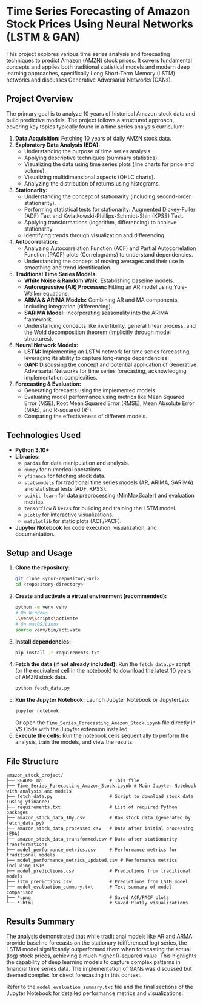 # Time Series Forecasting of Amazon Stock Prices Using Neural Networks (LSTM & GAN)

This project explores various time series analysis and forecasting techniques to predict Amazon (AMZN) stock prices. It covers fundamental concepts and applies both traditional statistical models and modern deep learning approaches, specifically Long Short-Term Memory (LSTM) networks and discusses Generative Adversarial Networks (GANs).

## Project Overview

The primary goal is to analyze 10 years of historical Amazon stock data and build predictive models. The project follows a structured approach, covering key topics typically found in a time series analysis curriculum:

1.  **Data Acquisition:** Fetching 10 years of daily AMZN stock data.
2.  **Exploratory Data Analysis (EDA):**
    *   Understanding the purpose of time series analysis.
    *   Applying descriptive techniques (summary statistics).
    *   Visualizing the data using time series plots (line charts for price and volume).
    *   Visualizing multidimensional aspects (OHLC charts).
    *   Analyzing the distribution of returns using histograms.
3.  **Stationarity:**
    *   Understanding the concept of stationarity (including second-order stationarity).
    *   Performing statistical tests for stationarity: Augmented Dickey-Fuller (ADF) Test and Kwiatkowski-Phillips-Schmidt-Shin (KPSS) Test.
    *   Applying transformations (logarithm, differencing) to achieve stationarity.
    *   Identifying trends through visualization and differencing.
4.  **Autocorrelation:**
    *   Analyzing Autocorrelation Function (ACF) and Partial Autocorrelation Function (PACF) plots (Correlograms) to understand dependencies.
    *   Understanding the concept of moving averages and their use in smoothing and trend identification.
5.  **Traditional Time Series Models:**
    *   **White Noise & Random Walk:** Establishing baseline models.
    *   **Autoregressive (AR) Processes:** Fitting an AR model using Yule-Walker equations.
    *   **ARMA & ARIMA Models:** Combining AR and MA components, including integration (differencing).
    *   **SARIMA Model:** Incorporating seasonality into the ARIMA framework.
    *   Understanding concepts like invertibility, general linear process, and the Wold decomposition theorem (implicitly through model structures).
6.  **Neural Network Models:**
    *   **LSTM:** Implementing an LSTM network for time series forecasting, leveraging its ability to capture long-range dependencies.
    *   **GAN:** Discussing the concept and potential application of Generative Adversarial Networks for time series forecasting, acknowledging implementation complexities.
7.  **Forecasting & Evaluation:**
    *   Generating forecasts using the implemented models.
    *   Evaluating model performance using metrics like Mean Squared Error (MSE), Root Mean Squared Error (RMSE), Mean Absolute Error (MAE), and R-squared (R²).
    *   Comparing the effectiveness of different models.

## Technologies Used

*   **Python 3.10+**
*   **Libraries:**
    *   `pandas` for data manipulation and analysis.
    *   `numpy` for numerical operations.
    *   `yfinance` for fetching stock data.
    *   `statsmodels` for traditional time series models (AR, ARIMA, SARIMA) and statistical tests (ADF, KPSS).
    *   `scikit-learn` for data preprocessing (MinMaxScaler) and evaluation metrics.
    *   `tensorflow` & `keras` for building and training the LSTM model.
    *   `plotly` for interactive visualizations.
    *   `matplotlib` for static plots (ACF/PACF).
*   **Jupyter Notebook** for code execution, visualization, and documentation.

## Setup and Usage

1.  **Clone the repository:**
    ```bash
    git clone <your-repository-url>
    cd <repository-directory>
    ```
2.  **Create and activate a virtual environment (recommended):**
    ```bash
    python -m venv venv
    # On Windows
    .\venv\Scripts\activate
    # On macOS/Linux
    source venv/bin/activate
    ```
3.  **Install dependencies:**
    ```bash
    pip install -r requirements.txt
    ```
4.  **Fetch the data (if not already included):**
    Run the `fetch_data.py` script (or the equivalent cell in the notebook) to download the latest 10 years of AMZN stock data.
    ```bash
    python fetch_data.py
    ```
5.  **Run the Jupyter Notebook:**
    Launch Jupyter Notebook or JupyterLab:
    ```bash
    jupyter notebook
    ```
    Or open the `Time_Series_Forecasting_Amazon_Stock.ipynb` file directly in VS Code with the Jupyter extension installed.
6.  **Execute the cells:** Run the notebook cells sequentially to perform the analysis, train the models, and view the results.

## File Structure

```
amazon_stock_project/
├── README.md                         # This file
├── Time_Series_Forecasting_Amazon_Stock.ipynb # Main Jupyter Notebook with analysis and models
├── fetch_data.py                     # Script to download stock data (using yfinance)
├── requirements.txt                  # List of required Python packages
├── amazon_stock_data_10y.csv         # Raw stock data (generated by fetch_data.py)
├── amazon_stock_data_processed.csv   # Data after initial processing (EDA)
├── amazon_stock_data_transformed.csv # Data after stationarity transformations
├── model_performance_metrics.csv     # Performance metrics for traditional models
├── model_performance_metrics_updated.csv # Performance metrics including LSTM
├── model_predictions.csv             # Predictions from traditional models
├── lstm_predictions.csv              # Predictions from LSTM model
├── model_evaluation_summary.txt      # Text summary of model comparison
├── *.png                             # Saved ACF/PACF plots
└── *.html                            # Saved Plotly visualizations
```

## Results Summary

The analysis demonstrated that while traditional models like AR and ARMA provide baseline forecasts on the stationary (differenced log) series, the LSTM model significantly outperformed them when forecasting the actual (log) stock prices, achieving a much higher R-squared value. This highlights the capability of deep learning models to capture complex patterns in financial time series data. The implementation of GANs was discussed but deemed complex for direct forecasting in this context.

Refer to the `model_evaluation_summary.txt` file and the final sections of the Jupyter Notebook for detailed performance metrics and visualizations.
